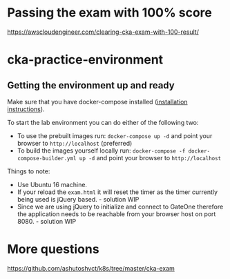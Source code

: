 
# Passing the exam with 100% score

https://awscloudengineer.com/clearing-cka-exam-with-100-result/

# cka-practice-environment

## Getting the environment up and ready

Make sure that you have docker-compose installed ([installation instructions](https://docs.docker.com/compose/install/)).

To start the lab environment you can do either of the following two:
* To use the prebuilt images run: `docker-compose up -d` and point your browser to `http://localhost` (preferred)
* To build the images yourself locally run: `docker-compose -f docker-compose-builder.yml up -d` and point your browser to `http://localhost`

Things to note:
* Use Ubuntu 16 machine.
* If your reload the `exam.html` it will reset the timer as the timer currently being used is jQuery based. - solution WIP
* Since we are using jQuery to initialize and connect to GateOne therefore the application needs to be reachable from your browser host on port 8080. - solution WIP

# More questions

https://github.com/ashutoshvct/k8s/tree/master/cka-exam



